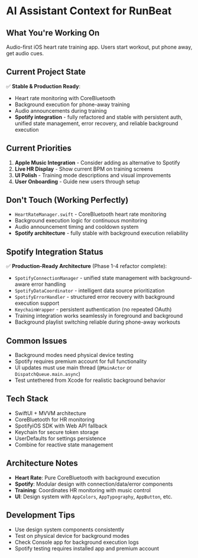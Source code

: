# AI Assistant Context for RunBeat

## What You're Working On
Audio-first iOS heart rate training app. Users start workout, put phone away, get audio cues.

## Current Project State
✅ **Stable & Production Ready**:
- Heart rate monitoring with CoreBluetooth
- Background execution for phone-away training  
- Audio announcements during training
- **Spotify integration** - fully refactored and stable with persistent auth, unified state management, error recovery, and reliable background execution

## Current Priorities
1. **Apple Music Integration** - Consider adding as alternative to Spotify
2. **Live HR Display** - Show current BPM on training screens
3. **UI Polish** - Training mode descriptions and visual improvements
4. **User Onboarding** - Guide new users through setup

## Don't Touch (Working Perfectly)
- `HeartRateManager.swift` - CoreBluetooth heart rate monitoring
- Background execution logic for continuous monitoring
- Audio announcement timing and cooldown system
- **Spotify architecture** - fully stable with background execution reliability

## Spotify Integration Status
✅ **Production-Ready Architecture** (Phase 1-4 refactor complete):
- `SpotifyConnectionManager` - unified state management with background-aware error handling
- `SpotifyDataCoordinator` - intelligent data source prioritization  
- `SpotifyErrorHandler` - structured error recovery with background execution support
- `KeychainWrapper` - persistent authentication (no repeated OAuth)
- Training integration works seamlessly in foreground and background
- Background playlist switching reliable during phone-away workouts

## Common Issues
- Background modes need physical device testing
- Spotify requires premium account for full functionality
- UI updates must use main thread (`@MainActor` or `DispatchQueue.main.async`)
- Test untethered from Xcode for realistic background behavior

## Tech Stack
- SwiftUI + MVVM architecture
- CoreBluetooth for HR monitoring
- SpotifyiOS SDK with Web API fallback
- Keychain for secure token storage
- UserDefaults for settings persistence
- Combine for reactive state management

## Architecture Notes
- **Heart Rate**: Pure CoreBluetooth with background execution
- **Spotify**: Modular design with connection/data/error components
- **Training**: Coordinates HR monitoring with music control
- **UI**: Design system with `AppColors`, `AppTypography`, `AppButton`, etc.

## Development Tips
- Use design system components consistently
- Test on physical device for background modes
- Check Console app for background execution logs
- Spotify testing requires installed app and premium account